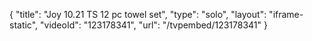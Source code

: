 {
    "title": "Joy 10.21 TS 12 pc towel set",
    "type": "solo",
    "layout": "iframe-static",
    "videoId": "123178341",
    "url": "\/tvpembed\/123178341"
}